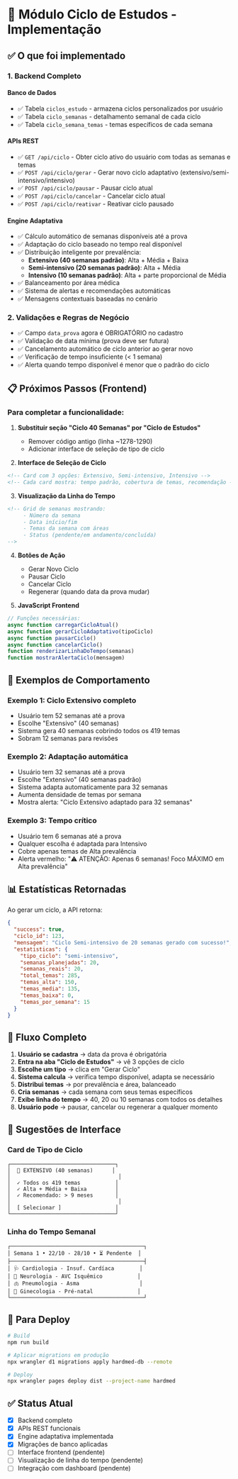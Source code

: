# 🧠 Módulo Ciclo de Estudos - Implementação

## ✅ O que foi implementado

### 1. Backend Completo

#### Banco de Dados
- ✅ Tabela `ciclos_estudo` - armazena ciclos personalizados por usuário
- ✅ Tabela `ciclo_semanas` - detalhamento semanal de cada ciclo
- ✅ Tabela `ciclo_semana_temas` - temas específicos de cada semana

#### APIs REST
- ✅ `GET /api/ciclo` - Obter ciclo ativo do usuário com todas as semanas e temas
- ✅ `POST /api/ciclo/gerar` - Gerar novo ciclo adaptativo (extensivo/semi-intensivo/intensivo)
- ✅ `POST /api/ciclo/pausar` - Pausar ciclo atual
- ✅ `POST /api/ciclo/cancelar` - Cancelar ciclo atual
- ✅ `POST /api/ciclo/reativar` - Reativar ciclo pausado

#### Engine Adaptativa
- ✅ Cálculo automático de semanas disponíveis até a prova
- ✅ Adaptação do ciclo baseado no tempo real disponível
- ✅ Distribuição inteligente por prevalência:
  - **Extensivo (40 semanas padrão)**: Alta + Média + Baixa
  - **Semi-intensivo (20 semanas padrão)**: Alta + Média
  - **Intensivo (10 semanas padrão)**: Alta + parte proporcional de Média
- ✅ Balanceamento por área médica
- ✅ Sistema de alertas e recomendações automáticas
- ✅ Mensagens contextuais baseadas no cenário

### 2. Validações e Regras de Negócio
- ✅ Campo `data_prova` agora é OBRIGATÓRIO no cadastro
- ✅ Validação de data mínima (prova deve ser futura)
- ✅ Cancelamento automático de ciclo anterior ao gerar novo
- ✅ Verificação de tempo insuficiente (< 1 semana)
- ✅ Alerta quando tempo disponível é menor que o padrão do ciclo

## 📋 Próximos Passos (Frontend)

### Para completar a funcionalidade:

1. **Substituir seção "Ciclo 40 Semanas" por "Ciclo de Estudos"**
   - Remover código antigo (linha ~1278-1290)
   - Adicionar interface de seleção de tipo de ciclo

2. **Interface de Seleção de Ciclo**
```html
<!-- Card com 3 opções: Extensivo, Semi-intensivo, Intensivo -->
<!-- Cada card mostra: tempo padrão, cobertura de temas, recomendação -->
```

3. **Visualização da Linha do Tempo**
```html
<!-- Grid de semanas mostrando:
     - Número da semana
     - Data início/fim
     - Temas da semana com áreas
     - Status (pendente/em andamento/concluída)
-->
```

4. **Botões de Ação**
   - Gerar Novo Ciclo
   - Pausar Ciclo
   - Cancelar Ciclo
   - Regenerar (quando data da prova mudar)

5. **JavaScript Frontend**
```javascript
// Funções necessárias:
async function carregarCicloAtual()
async function gerarCicloAdaptativo(tipoCiclo)
async function pausarCiclo()
async function cancelarCiclo()
function renderizarLinhaDoTempo(semanas)
function mostrarAlertaCiclo(mensagem)
```

## 🎯 Exemplos de Comportamento

### Exemplo 1: Ciclo Extensivo completo
- Usuário tem 52 semanas até a prova
- Escolhe "Extensivo" (40 semanas)
- Sistema gera 40 semanas cobrindo todos os 419 temas
- Sobram 12 semanas para revisões

### Exemplo 2: Adaptação automática
- Usuário tem 32 semanas até a prova
- Escolhe "Extensivo" (40 semanas padrão)
- Sistema adapta automaticamente para 32 semanas
- Aumenta densidade de temas por semana
- Mostra alerta: "Ciclo Extensivo adaptado para 32 semanas"

### Exemplo 3: Tempo crítico
- Usuário tem 6 semanas até a prova
- Qualquer escolha é adaptada para Intensivo
- Cobre apenas temas de Alta prevalência
- Alerta vermelho: "⚠️ ATENÇÃO: Apenas 6 semanas! Foco MÁXIMO em Alta prevalência"

## 📊 Estatísticas Retornadas

Ao gerar um ciclo, a API retorna:
```json
{
  "success": true,
  "ciclo_id": 123,
  "mensagem": "Ciclo Semi-intensivo de 20 semanas gerado com sucesso!",
  "estatisticas": {
    "tipo_ciclo": "semi-intensivo",
    "semanas_planejadas": 20,
    "semanas_reais": 20,
    "total_temas": 285,
    "temas_alta": 150,
    "temas_media": 135,
    "temas_baixa": 0,
    "temas_por_semana": 15
  }
}
```

## 🔄 Fluxo Completo

1. **Usuário se cadastra** → data da prova é obrigatória
2. **Entra na aba "Ciclo de Estudos"** → vê 3 opções de ciclo
3. **Escolhe um tipo** → clica em "Gerar Ciclo"
4. **Sistema calcula** → verifica tempo disponível, adapta se necessário
5. **Distribui temas** → por prevalência e área, balanceado
6. **Cria semanas** → cada semana com seus temas específicos
7. **Exibe linha do tempo** → 40, 20 ou 10 semanas com todos os detalhes
8. **Usuário pode** → pausar, cancelar ou regenerar a qualquer momento

## 🎨 Sugestões de Interface

### Card de Tipo de Ciclo
```
┌─────────────────────────────────┐
│  📘 EXTENSIVO (40 semanas)      │
│                                  │
│  ✓ Todos os 419 temas           │
│  ✓ Alta + Média + Baixa         │
│  ✓ Recomendado: > 9 meses       │
│                                  │
│  [ Selecionar ]                 │
└─────────────────────────────────┘
```

### Linha do Tempo Semanal
```
┌──────────────────────────────────────────┐
│ Semana 1 • 22/10 - 28/10 • ⏳ Pendente  │
├──────────────────────────────────────────┤
│ 🩺 Cardiologia - Insuf. Cardíaca        │
│ 🧠 Neurologia - AVC Isquêmico           │
│ 🫁 Pneumologia - Asma                   │
│ 💊 Ginecologia - Pré-natal              │
└──────────────────────────────────────────┘
```

## 🚀 Para Deploy

```bash
# Build
npm run build

# Aplicar migrations em produção
npx wrangler d1 migrations apply hardmed-db --remote

# Deploy
npx wrangler pages deploy dist --project-name hardmed
```

## ✅ Status Atual

- [x] Backend completo
- [x] APIs REST funcionais
- [x] Engine adaptativa implementada
- [x] Migrações de banco aplicadas
- [ ] Interface frontend (pendente)
- [ ] Visualização de linha do tempo (pendente)
- [ ] Integração com dashboard (pendente)
